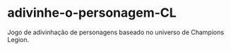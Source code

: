 # adivinhe-o-personagem-CL
Jogo de adivinhação de personagens baseado no universo de Champions Legion.
